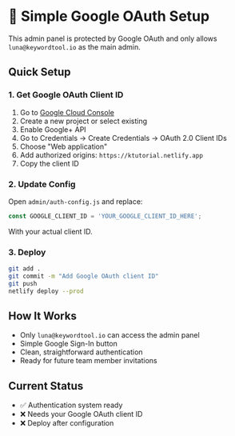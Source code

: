 # 🔐 Simple Google OAuth Setup

This admin panel is protected by Google OAuth and only allows `luna@keywordtool.io` as the main admin.

## Quick Setup

### 1. Get Google OAuth Client ID
1. Go to [Google Cloud Console](https://console.cloud.google.com/)
2. Create a new project or select existing
3. Enable Google+ API
4. Go to Credentials → Create Credentials → OAuth 2.0 Client IDs
5. Choose "Web application"
6. Add authorized origins: `https://ktutorial.netlify.app`
7. Copy the client ID

### 2. Update Config
Open `admin/auth-config.js` and replace:
```javascript
const GOOGLE_CLIENT_ID = 'YOUR_GOOGLE_CLIENT_ID_HERE';
```
With your actual client ID.

### 3. Deploy
```bash
git add .
git commit -m "Add Google OAuth client ID"
git push
netlify deploy --prod
```

## How It Works
- Only `luna@keywordtool.io` can access the admin panel
- Simple Google Sign-In button
- Clean, straightforward authentication
- Ready for future team member invitations

## Current Status
- ✅ Authentication system ready
- ❌ Needs your Google OAuth client ID
- ❌ Deploy after configuration

